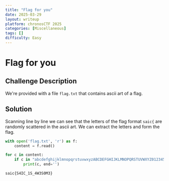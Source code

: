 ```yaml
---
title: "Flag for you"
date: 2025-03-29
layout: writeup
platform: chronosCTF 2025
categories: [Miscellaneous]
tags: []
difficulty: Easy
---
```


# Flag for you

## Challenge Description

We're provided with a file `flag.txt` that contains ascii art of a flag.

## Solution

Scanning line by line we can see that the letters of the flag format `saic{` are randomly scattered in the ascii art.
We can extract the letters and form the flag.

```python
with open('flag.txt', 'r') as f:
    content = f.read()

for c in content:
    if c in "abcdefghijklmnopqrstuvwxyzABCDEFGHIJKLMNOPQRSTUVWXYZ0123456789_{}":
        print(c, end='')
```

`saic{S4IC_1S_4W3S0M3}`
